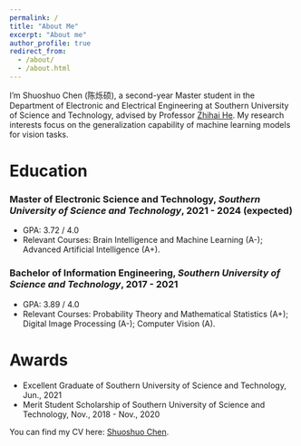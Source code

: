 ```yaml
---
permalink: /
title: "About Me"
excerpt: "About me"
author_profile: true
redirect_from: 
  - /about/
  - /about.html
---
```


I’m Shuoshuo Chen (陈烁硕), a second-year Master student in the Department of Electronic and Electrical Engineering at Southern University of Science and Technology, advised by Professor [Zhihai He](https://www.sustech.edu.cn/en/faculties/zhihaihe.html). My research interests focus on the generalization capability of machine learning models for vision tasks.

# Education

### Master of Electronic Science and Technology, *Southern University of Science and Technology*, 2021 - 2024 (expected)
- GPA: 3.72 / 4.0
- Relevant Courses: Brain Intelligence and Machine Learning (A-); Advanced Artificial Intelligence (A+). 
  

### Bachelor of Information Engineering, *Southern University of Science and Technology*, 2017 - 2021
- GPA: 3.89 / 4.0
- Relevant Courses: Probability Theory and Mathematical Statistics (A+); Digital Image Processing (A-); Computer Vision (A).



# Awards
- Excellent Graduate of Southern University of Science and Technology, Jun., 2021
- Merit Student Scholarship of Southern University of Science and Technology, Nov., 2018 - Nov., 2020


You can find my CV here: [Shuoshuo Chen](../files/ShuoshuoChen_CV.pdf).

